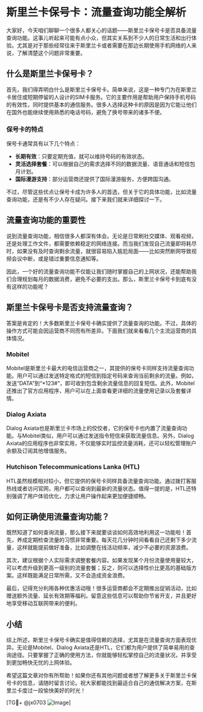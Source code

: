 # 斯里兰卡保号卡：流量查询功能全解析

大家好，今天咱们聊聊一个很多人都关心的话题——斯里兰卡保号卡是否具备流量查询功能。这事儿听起来可能有点小众，但其实关系到不少人的日常生活和出行体验。尤其是对于那些经常往来于斯里兰卡或者需要在那边长期使用手机网络的人来说，了解清楚这个问题非常重要。

## 什么是斯里兰卡保号卡？

首先，我们得弄明白什么是斯里兰卡保号卡。简单来说，这是一种专门为在斯里兰卡居住或短期停留的人设计的SIM卡服务。它的主要作用是帮助用户保持手机号码的有效性，同时提供基本的通信服务。很多人选择这种卡的原因是因为它能让他们在国外也能继续使用熟悉的电话号码，避免了换号带来的诸多不便。

### 保号卡的特点

保号卡通常具有以下几个特点：

- **长期有效**：只要定期充值，就可以维持号码的有效状态。
- **灵活选择套餐**：可以根据自己的需求选择不同的数据流量、语音通话和短信包月计划。
- **国际漫游支持**：部分运营商还提供了国际漫游服务，方便跨国沟通。

不过，尽管这些优点让保号卡成为许多人的首选，但关于它的具体功能，比如流量查询功能，还是有不少人存在疑问。接下来我们就来详细探讨一下。

## 流量查询功能的重要性

说到流量查询功能，相信很多人都深有体会。无论是日常刷社交媒体、观看视频，还是处理工作文件，都需要依赖稳定的网络连接。而当我们发现自己流量即将耗尽时，如果没有及时查询剩余流量，就很容易陷入尴尬局面——比如突然断网导致视频会议中断，或是错过重要信息通知等。

因此，一个好的流量查询功能不仅能让我们随时掌握自己的上网状况，还能帮助我们合理规划每月的数据消费，避免不必要的支出。那么，斯里兰卡保号卡到底有没有这样的功能呢？

## 斯里兰卡保号卡是否支持流量查询？

答案是肯定的！大多数斯里兰卡保号卡确实提供了流量查询的功能。不过，具体的操作方式可能会因运营商不同而有所差异。下面我们就来看看几个主流运营商的具体情况。

### Mobitel

Mobitel是斯里兰卡最大的电信运营商之一，其提供的保号卡同样支持流量查询功能。用户可以通过发送特定格式的短信到指定号码来查询当前剩余的流量。例如，发送“DATA”到“*123#”，即可收到包含剩余流量信息的回复短信。此外，Mobitel还推出了官方应用程序，用户可以在上面查看更详细的流量使用记录以及套餐详情。

### Dialog Axiata

Dialog Axiata也是斯里兰卡市场上的佼佼者，它的保号卡也内置了流量查询功能。与Mobitel类似，用户可以通过发送指令短信来获取流量信息。另外，Dialog Axiata的应用程序也非常实用，不仅能够实时监控流量消耗，还可以轻松管理账户余额及订阅其他增值服务。

### Hutchison Telecommunications Lanka (HTL)

HTL虽然规模相对较小，但它提供的保号卡同样具备流量查询功能。通过拨打客服热线或者访问官网，用户都可以查询到最新的流量状态。值得一提的是，HTL还特别强调了用户体验优化，力求让用户操作起来更加便捷顺畅。

## 如何正确使用流量查询功能？

既然知道了如何查询流量，那么接下来就要谈谈如何高效地利用这一功能啦！首先，养成定期检查流量的习惯非常重要。每天花几分钟时间看看自己还剩下多少流量，这样就能提前做好准备，比如调整在线活动频率，减少不必要的资源浪费。

其次，建议根据个人实际需求调整套餐内容。如果发现某个月份流量使用量较大，可以考虑升级到更高一级别的流量套餐；反之，则可以选择性价比更高的基础版方案。这样既能满足日常所需，又不会造成资金浪费。

最后，记得充分利用各种优惠活动哦！很多运营商都会不定期推出促销活动，比如赠送额外流量、延长有效期等福利。留意这些信息可以帮助你节省开支，并且更好地享受移动互联网带来的便利。

## 小结

综上所述，斯里兰卡保号卡确实是值得信赖的选择，尤其是在流量查询方面表现优异。无论是Mobitel、Dialog Axiata还是HTL，它们都为用户提供了简单易用的查询途径。只要掌握了正确的使用方法，你就能够轻松掌控自己的流量状况，并享受到更加畅快无忧的上网体验。

希望这篇文章对你有所帮助！如果你还有其他问题或者想了解更多关于斯里兰卡保号卡的信息，请随时留言讨论。祝大家都能找到最适合自己的通信解决方案，在斯里兰卡度过一段愉快美好的时光！

[TG💪+ @jx0703 ![Image](https://github.com/user-attachments/assets/dbca1d08-cadb-493c-b0ec-ad6f7a83f270)]